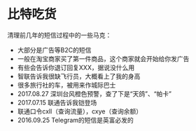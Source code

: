 # 比特吃货

清理前几年的短信过程中的一些马克：

- 大部分是广告等B2C的短信
- 一般在淘宝商家买了第一件商品，这个商家就会开始给你发广告
- 有些会告诉你退订回复XXX，据说没什么用
- 智联告诉我很缺飞行员，大概看上了我的身高
- 很多旅行社的车，被用来作城际巴士
- 2017.08.27 深圳台风橙色预警，查了下是“天鸽”、“帕卡”
- 2017.07.15 联通告诉我铠登场
- 联通口令cxll（查询流量），cxye（查询余额）
- 2016.09.25 Telegram的短信是英富必发的
